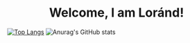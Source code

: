 <H1 style="text-align:center;">Welcome, I am Loránd!</H1>

[![Top Langs](https://github-readme-stats.vercel.app/api/top-langs/?username=KeLorand&theme=dark&count_private=true)](https://github.com/anuraghazra/github-readme-stats)
![Anurag's GitHub stats](https://github-readme-stats.vercel.app/api?username=KeLorand&show_icons=true&theme=dark&count_private=true)
